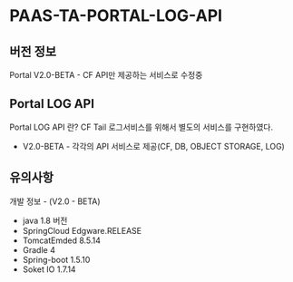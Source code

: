 # PAAS-TA-PORTAL-LOG-API
## 버전 정보
Portal V2.0-BETA - CF API만 제공하는 서비스로 수정중


## Portal LOG API
Portal LOG API 란? CF Tail 로그서비스를 위해서 별도의 서비스를 구현하였다.
- V2.0-BETA - 각각의 API 서비스로 제공(CF, DB, OBJECT STORAGE, LOG)

## 유의사항

개발 정보 - (V2.0 - BETA)
- java 1.8 버전
- SpringCloud Edgware.RELEASE 
- TomcatEmded 8.5.14
- Gradle 4
- Spring-boot 1.5.10
- Soket IO 1.7.14
